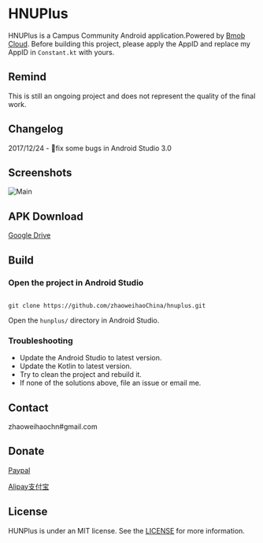 ﻿# HNUPlus
HNUPlus is a Campus Community Android application.Powered by [Bmob Cloud](https://www.bmob.cn). Before building this project, please apply the AppID and replace my AppID in `Constant.kt` with yours.

## Remind
This is still an ongoing project and does not represent the quality of the final work.
## Changelog
2017/12/24 - :bug:fix  some bugs in Android Studio 3.0
## Screenshots

![Main](./art/Main.png)


## APK Download

[Google Drive](https://drive.google.com/open?id=1A-q6zA-BxGhtYS5wVwmLrygzjlLzsWr6)

## Build

### Open the project in Android Studio

```

git clone https://github.com/zhaoweihaoChina/hnuplus.git

```


Open the `hunplus/` directory in Android Studio.




### Troubleshooting

+ Update the Android Studio to latest version.
+ Update the Kotlin to latest version.
+ Try to clean the project and rebuild it.
+ If none of the solutions above, file an issue or email me.

## Contact

zhaoweihaochn#gmail.com

## Donate
[Paypal](https://www.paypal.me/zhaoweihao)

[Alipay支付宝](http://op4e089f0.bkt.clouddn.com/1512475882201.jpg)

## License

HUNPlus is under an MIT license. See the [LICENSE](LICENSE) for more information.

